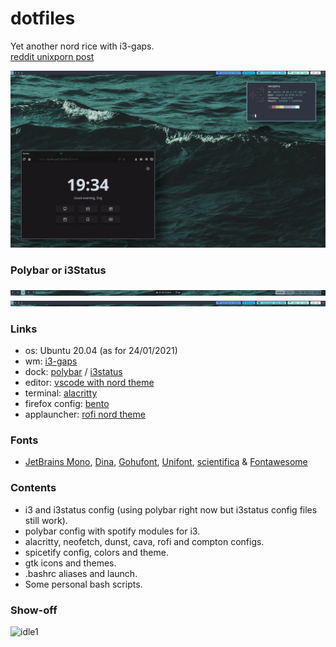 # dotfiles
Yet another nord rice with i3-gaps.<br>
[reddit unixporn post](https://www.reddit.com/r/unixporn/comments/l45vqa/i3gaps_yet_another_nord_theme/)

![idle](screenshots/desktop1.png)

### Polybar or i3Status
![idlepoly](screenshots/polybar.png)
![idlei3status](screenshots/i3status.png)

### Links
- os: Ubuntu 20.04 (as for 24/01/2021)
- wm: [i3-gaps](https://github.com/Airblader/i3)
- dock: [polybar](https://github.com/polybar/polybar) / [i3status](https://github.com/i3/i3status)
- editor: [vscode with nord theme](https://marketplace.visualstudio.com/items?itemName=arcticicestudio.nord-visual-studio-code)
- terminal: [alacritty](https://www.jetbrains.com/es-es/lp/mono/)
- firefox config: [bento](https://github.com/MiguelRAvila/Bento)
- applauncher: [rofi nord theme](https://github.com/amayer5125/nord-rofi)

### Fonts
- [JetBrains Mono](https://www.jetbrains.com/es-es/lp/mono/), [Dina](https://www.dcmembers.com/jibsen/download/61/), [Gohufont](https://github.com/koemaeda/gohufont-ttf), [Unifont](https://fontlibrary.org/en/font/gnu-unifont), [scientifica](https://github.com/NerdyPepper/scientifica) & [Fontawesome](https://fontawesome.com/)

### Contents
- i3 and i3status config (using polybar right now but i3status config files still work).<br>
- polybar config with spotify modules for i3.
- alacritty, neofetch, dunst, cava, rofi and compton configs.<br>
- spicetify config, colors and theme.<br>
- gtk icons and themes.<br>
- .bashrc aliases and launch.<br>
- Some personal bash scripts.<br>

### Show-off
![idle1](screenshots/desktop.png)
